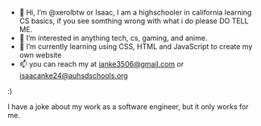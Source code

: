 - 👋 Hi, I’m @xerolbtw or Isaac, I am a highschooler in california learning CS basics, if you see somthing wrong with what i do please DO TELL ME.
- 👀 I’m interested in anything tech, cs, gaming, and anime.
- 🌱 I’m currently learning using CSS, HTML and JavaScript to create my own website
- 📫 you can reach my at ianke3506@gmail.com or isaacanke24@auhsdschools.org

:) 

I have a joke about my work as a software engineer, but it only works for me.

